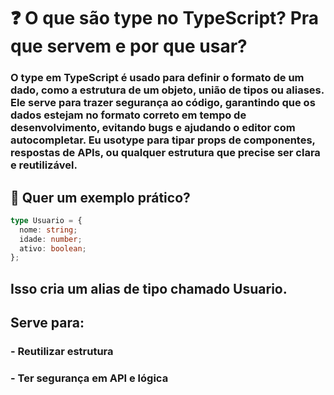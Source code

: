 # ❓ O que são type no TypeScript? Pra que servem e por que usar?

### O type em TypeScript é usado para definir o formato de um dado, como a estrutura de um objeto, união de tipos ou aliases. Ele serve para trazer segurança ao código, garantindo que os dados estejam no formato correto em tempo de desenvolvimento, evitando bugs e ajudando o editor com autocompletar. Eu usotype para tipar props de componentes, respostas de APIs, ou qualquer estrutura que precise ser clara e reutilizável.


## 🧠 Quer um exemplo prático?
```ts
type Usuario = {
  nome: string;
  idade: number;
  ativo: boolean;
};

```

## Isso cria um alias de tipo chamado Usuario.

##  Serve para:
  ### - Reutilizar estrutura
   ### - Ter segurança em API e lógica
